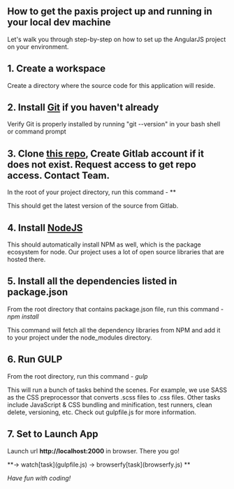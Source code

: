 ## How to get the paxis project up and running in your local dev machine
Let's walk you through step-by-step on how to set up the AngularJS project on your environment.

## 1. Create a workspace
Create a directory where the source code for this application will reside.

## 2. Install [Git](https://www.git-scm.com/) if you haven't already
Verify Git is properly installed by running "git --version" in your bash shell or command prompt

## 3. Clone [this repo](), Create Gitlab account if it does not exist. Request access to get repo access. Contact Team.
In the root of your project directory, run this command - **

This should get the latest version of the source from Gitlab.

## 4. Install [NodeJS](http://nodejs.org)
This should automatically install NPM as well, which is the package ecosystem for node. Our project uses a lot of open source libraries that are hosted there.

## 5. Install all the dependencies listed in package.json
From the root directory that contains package.json file, run this command - *npm install*

This command will fetch all the dependency libraries from NPM and add it to your project under the node_modules directory.

## 6. Run GULP
From the root directory, run this command - *gulp*

This will run a bunch of tasks behind the scenes. For example, we use SASS as the CSS preprocessor that converts .scss files to .css files. Other tasks include JavaScript & CSS bundling and minification,
test runners, clean delete, versioning, etc. Check out gulpfile.js for more information.

## 7. Set to Launch App
Launch url **http://localhost:2000** in browser. There you go!

**-> watch[task]\(gulpfile.js) -> browserfy[task]\(browserfy.js) **

*Have fun with coding!* 